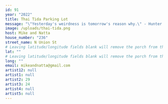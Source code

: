 ```yaml
---
id: 91
year: "2022"
title: Thai Tida Parking Lot
message: "\"Yesterday's weirdness is tomorrow's reason why.\" - Hunter S Thompson "
image: /uploads/thai-tida.png
host: Mike and Natta
house_number: "236"
street_name: N Union St
# Leaving latitude/longitude fields blank will remove the porch from the Porchfest map.
lat: ""
# Leaving latitude/longitude fields blank will remove the porch from the Porchfest map.
long: ""
email: mikeandnatta@gmail.com
artist12: null
artist1: null
artist2: 29
artist3: 24
artist4: null
artist5: null
---
```

